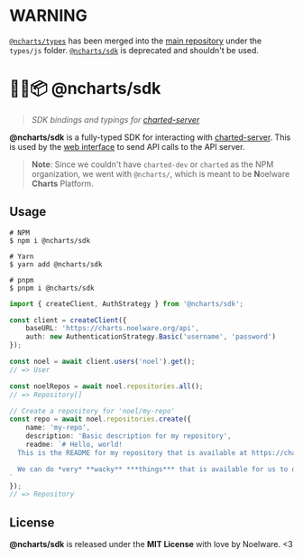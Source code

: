 # WARNING
[`@ncharts/types`](https://npm.im/@ncharts/types) has been merged into the [main repository](https://github.com/charted-dev/charted) under the `types/js` folder. [`@ncharts/sdk`](https://npm.im/@ncharts/sdk) is deprecated and shouldn't be used.

# 🐻‍❄️📦 @ncharts/sdk

> _SDK bindings and typings for [charted-server](https://charts.noelware.org/docs/server/current)_

**@ncharts/sdk** is a fully-typed SDK for interacting with [charted-server](https://charts.noelware.org/docs/server/current). This is used by the [web interface](https://github.com/charted-dev/web) to send API calls to the API server.

> **Note**: Since we couldn't have `charted-dev` or `charted` as the NPM organization, we went with `@ncharts/`, which is meant to
> be **N**oelware **Charts** Platform.

## Usage

```shell
# NPM
$ npm i @ncharts/sdk

# Yarn
$ yarn add @ncharts/sdk

# pnpm
$ pnpm i @ncharts/sdk
```

```ts
import { createClient, AuthStrategy } from '@ncharts/sdk';

const client = createClient({
    baseURL: 'https://charts.noelware.org/api',
    auth: new AuthenticationStrategy.Basic('username', 'password')
});

const noel = await client.users('noel').get();
// => User

const noelRepos = await noel.repositories.all();
// => Repository[]

// Create a repository for 'noel/my-repo'
const repo = await noel.repositories.create({
    name: 'my-repo',
    description: 'Basic description for my repository',
    readme: `# Hello, world!
  This is the README for my repository that is available at https://charts.noelware.org/r/username/my-repo

  We can do *very* **wacky** ***things*** that is available for us to do.
`
});
// => Repository
```

## License

**@ncharts/sdk** is released under the **MIT License** with love by Noelware. <3
